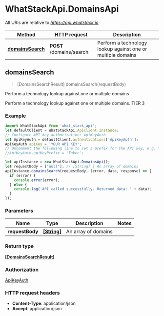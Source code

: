 # WhatStackApi.DomainsApi

All URIs are relative to *https://api.whatstack.io*

Method | HTTP request | Description
------------- | ------------- | -------------
[**domainsSearch**](DomainsApi.md#domainsSearch) | **POST** /domains/search | Perform a technology lookup against one or multiple domains



## domainsSearch

> [DomainsSearchResult] domainsSearch(requestBody)

Perform a technology lookup against one or multiple domains

Perform a technology lookup against one or multiple domains. TIER 3

### Example

```javascript
import WhatStackApi from 'what_stack_api';
let defaultClient = WhatStackApi.ApiClient.instance;
// Configure API key authorization: ApiKeyAuth
let ApiKeyAuth = defaultClient.authentications['ApiKeyAuth'];
ApiKeyAuth.apiKey = 'YOUR API KEY';
// Uncomment the following line to set a prefix for the API key, e.g. "Token" (defaults to null)
//ApiKeyAuth.apiKeyPrefix = 'Token';

let apiInstance = new WhatStackApi.DomainsApi();
let requestBody = ["null"]; // [String] | An array of domains
apiInstance.domainsSearch(requestBody, (error, data, response) => {
  if (error) {
    console.error(error);
  } else {
    console.log('API called successfully. Returned data: ' + data);
  }
});
```

### Parameters


Name | Type | Description  | Notes
------------- | ------------- | ------------- | -------------
 **requestBody** | [**[String]**](String.md)| An array of domains | 

### Return type

[**[DomainsSearchResult]**](DomainsSearchResult.md)

### Authorization

[ApiKeyAuth](../README.md#ApiKeyAuth)

### HTTP request headers

- **Content-Type**: application/json
- **Accept**: application/json

